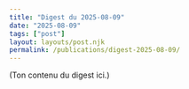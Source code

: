 ```yaml
---
title: "Digest du 2025-08-09"
date: "2025-08-09"
tags: ["post"]
layout: layouts/post.njk
permalink: /publications/digest-2025-08-09/
---
```

(Ton contenu du digest ici.)

